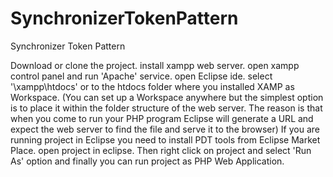 # SynchronizerTokenPattern
Synchronizer Token Pattern 

Download or clone the project.
install xampp web server.
open xampp control panel and run 'Apache' service.
open Eclipse ide. 
select '\xampp\htdocs' or to the htdocs folder where you installed XAMP as Workspace. 
(You can set up a Workspace anywhere but the simplest option is to place it within the folder structure of the web server. The reason is that when you come to run your PHP program Eclipse will generate a URL and expect the web server to find the file and serve it to the browser)
If you are running project in Eclipse you need to install PDT tools from Eclipse Market Place.
open project in eclipse.
Then right click on project and select 'Run As' option and finally you can run project as PHP Web Application.


